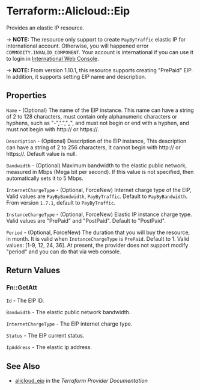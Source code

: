 # Terraform::Alicloud::Eip

Provides an elastic IP resource.

-> **NOTE:** The resource only support to create `PayByTraffic` elastic IP for international account. Otherwise, you will happened error `COMMODITY.INVALID_COMPONENT`.
Your account is international if you can use it to login in [International Web Console](https://account.alibabacloud.com/login/login.htm).

-> **NOTE:** From version 1.10.1, this resource supports creating "PrePaid" EIP. In addition, it supports setting EIP name and description.

## Properties

`Name` - (Optional) The name of the EIP instance. This name can have a string of 2 to 128 characters, must contain only alphanumeric characters or hyphens, such as "-",".","_", and must not begin or end with a hyphen, and must not begin with http:// or https://.

`Description` - (Optional) Description of the EIP instance, This description can have a string of 2 to 256 characters, It cannot begin with http:// or https://. Default value is null.

`Bandwidth` - (Optional) Maximum bandwidth to the elastic public network, measured in Mbps (Mega bit per second). If this value is not specified, then automatically sets it to 5 Mbps.

`InternetChargeType` - (Optional, ForceNew) Internet charge type of the EIP, Valid values are `PayByBandwidth`, `PayByTraffic`. Default to `PayByBandwidth`. From version `1.7.1`, default to `PayByTraffic`.

`InstanceChargeType` - (Optional, ForceNew) Elastic IP instance charge type. Valid values are "PrePaid" and "PostPaid". Default to "PostPaid".

`Period` - (Optional, ForceNew) The duration that you will buy the resource, in month. It is valid when `InstanceChargeType` is `PrePaid`. Default to 1. Valid values: [1-9, 12, 24, 36]. At present, the provider does not support modify "period" and you can do that via web console.


## Return Values

### Fn::GetAtt

`Id` - The EIP ID.

`Bandwidth` - The elastic public network bandwidth.

`InternetChargeType` - The EIP internet charge type.

`Status` - The EIP current status.

`IpAddress` - The elastic ip address.

## See Also

* [alicloud_eip](https://www.terraform.io/docs/providers/alicloud/r/eip.html) in the _Terraform Provider Documentation_